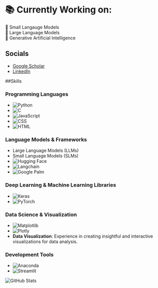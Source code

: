 # 📚 Currently Working on:
🎯 Small Langauge Models <br>
🎯 Large Language Models <br>
🎯 Generative Artificial Intelligence<br>


## Socials

- [Google Scholar](https://scholar.google.com/citations?user=gHijsXAAAAAJ&hl=en)
- [LinkedIn](https://www.linkedin.com/in/shreshtha-singh-173b55188/)

##Skills
### **Programming Languages**
- ![Python](https://img.shields.io/badge/Python-%2314354C?style=for-the-badge&logo=python&logoColor=white)
- ![C](https://img.shields.io/badge/C-%2300599C?style=for-the-badge&logo=c&logoColor=white)
- ![JavaScript](https://img.shields.io/badge/JavaScript-%23323330?style=for-the-badge&logo=javascript&logoColor=F7DF1E)
- ![CSS](https://img.shields.io/badge/CSS-%231572B6?style=for-the-badge&logo=css3&logoColor=white)
- ![HTML](https://img.shields.io/badge/HTML-%23E34F26?style=for-the-badge&logo=html5&logoColor=white)

### **Language Models & Frameworks**
- Large Language Models (LLMs)
- Small Language Models (SLMs)
- ![Hugging Face](https://img.shields.io/badge/Hugging%20Face%20Transformers-%23000000?style=for-the-badge&logo=huggingface&logoColor=white)
- ![Langchain](https://img.shields.io/badge/LangChain-%23000000?style=for-the-badge&logo=python&logoColor=white)
- ![Google Palm](https://img.shields.io/badge/Google%20Palm-%2300B5E2?style=for-the-badge&logo=google&logoColor=white)

### **Deep Learning & Machine Learning Libraries**
- ![Keras](https://img.shields.io/badge/Keras-%23D00000?style=for-the-badge&logo=keras&logoColor=white)
- ![PyTorch](https://img.shields.io/badge/PyTorch-%23EE4C2C?style=for-the-badge&logo=pytorch&logoColor=white)

### **Data Science & Visualization**
- ![Matplotlib](https://img.shields.io/badge/Matplotlib-%2300A8E8?style=for-the-badge&logo=matplotlib&logoColor=white)
- ![Plotly](https://img.shields.io/badge/Plotly-%233F4C6B?style=for-the-badge&logo=plotly&logoColor=white)
- **Data Visualization**: Experience in creating insightful and interactive visualizations for data analysis.

### **Development Tools**
- ![Anaconda](https://img.shields.io/badge/Anaconda-%2348A9A6?style=for-the-badge&logo=anaconda&logoColor=white)
- ![Streamlit](https://img.shields.io/badge/Streamlit-%23FF4F00?style=for-the-badge&logo=streamlit&logoColor=white)


![GitHub Stats](https://github-readme-stats.vercel.app/api?username=ShreshthaSingh011&show_icons=true&count_private=true)
